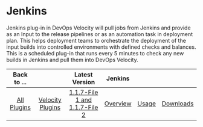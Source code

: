 
# Jenkins

Jenkins plug-in in DevOps Velocity will pull jobs from Jenkins and provide as an Input to the release pipelines or as an automation task in deployment plan. This helps deployment teams to orchestrate the deployment of the input builds into controlled environments with defined checks and balances. This is a scheduled plug-in that runs every 5 minutes to check any new builds in Jenkins and pull them into DevOps Velocity.

|Back to ...||Latest Version|Jenkins|||
| :---: | :---: | :---: | :---: | :---: | :---: |
|[All Plugins](../../index.md)|[Velocity Plugins](../README.md)|[1.1.7-File 1 ](https://raw.githubusercontent.com/UrbanCode/IBM-UCV-PLUGINS/main/files/ucv-ext-jenkins/ucv-ext-jenkins%3A1.1.7.tar.7z.001)[and 1.1.7-File 2](https://raw.githubusercontent.com/UrbanCode/IBM-UCV-PLUGINS/main/files/ucv-ext-jenkins/ucv-ext-jenkins%3A1.1.7.tar.7z.002)|[Overview](overview.md)|[Usage](usage.md)|[Downloads](downloads.md)|
